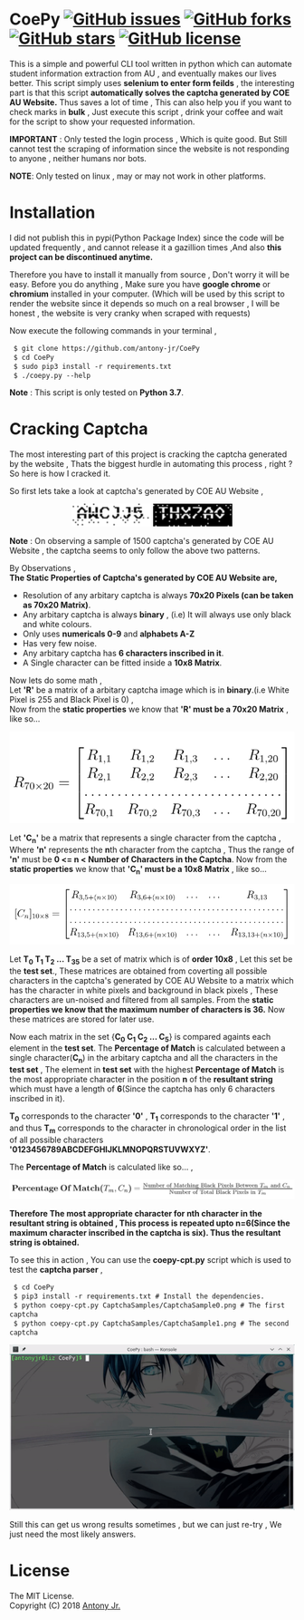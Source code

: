 # CoePy [![GitHub issues](https://img.shields.io/github/issues/antony-jr/CoePy.svg?style=flat-square)](https://github.com/antony-jr/CoePy/issues) [![GitHub forks](https://img.shields.io/github/forks/antony-jr/CoePy.svg?style=flat-square)](https://github.com/antony-jr/CoePy/network) [![GitHub stars](https://img.shields.io/github/stars/antony-jr/CoePy.svg?style=flat-square)](https://github.com/antony-jr/CoePy/stargazers) [![GitHub license](https://img.shields.io/github/license/antony-jr/CoePy.svg?style=flat-square)](https://github.com/antony-jr/CoePy/blob/master/LICENSE)

This is a simple and powerful CLI tool written in python which can automate student information extraction from AU , and
eventually makes our lives better.
This script simply uses **selenium to enter form feilds** , the interesting part is that this script **automatically solves the
captcha generated by COE AU Website.**
Thus saves a lot of time , This can also help you if you want to check marks in **bulk** , Just execute this script , drink
your coffee and wait for the script to show your requested information.

**IMPORTANT** : Only tested the login process , Which is quite good. But Still cannot test the scraping of information since
the website is not responding to anyone , neither humans nor bots.

**NOTE**: Only tested on linux , may or may not work in other platforms.

# Installation

I did not publish this in pypi(Python Package Index) since the code will be updated frequently , and cannot release it a gazillion times ,And also **this project can be discontinued anytime.** 

Therefore you have to install it manually from source , Don't worry it will be easy. Before you do anything , Make sure you have **google chrome** or **chromium** installed in your computer. (Which will be used by this script to render the website since it
depends so much on a real browser , I will be honest , the website is very cranky when scraped with requests)

Now execute the following commands in your terminal ,
```
 $ git clone https://github.com/antony-jr/CoePy
 $ cd CoePy
 $ sudo pip3 install -r requirements.txt
 $ ./coepy.py --help
```

**Note** : This script is only tested on **Python 3.7**.

# Cracking Captcha

The most interesting part of this project is cracking the captcha generated by the website , Thats the biggest hurdle
in automating this process , right ?
So here is how I cracked it.

So first lets take a look at captcha's generated by COE AU Website ,
<p align=center>
 <img src="CaptchaSamples/CaptchaSample0.png" height=40 width=140/>
 <img src="CaptchaSamples/CaptchaSample1.png" height=40 width=140/>
</p>

**Note** : On observing a sample of 1500 captcha's generated by COE AU Website , the captcha seems to only follow the above two patterns.

By Observations ,   
**The Static Properties of Captcha's generated by COE AU Website are,**   

* Resolution of any arbitary captcha is always **70x20 Pixels (can be taken as 70x20 Matrix)**.
* Any arbitary captcha is always **binary** , (i.e) It will always use only black and white colours.
* Only uses **numericals 0-9** and **alphabets A-Z**
* Has very few noise.
* Any arbitary captcha has **6 characters inscribed in it**.
* A Single character can be fitted inside a **10x8 Matrix**.

Now lets do some math ,   
Let **'R'** be a matrix of a arbitary captcha image which is in **binary**.(i.e White Pixel is 255 and Black Pixel is 0) ,   
Now from the **static properties** we know that **'R' must be a 70x20 Matrix** , like so...   
<p align=center>
 <img src="math/r.png" width=auto height=auto />
 </p>
 
Let **'C<sub>n</sub>'** be a matrix that represents a single character from the captcha , Where **'n'** represents the **n**th
character from the captcha , Thus the range of **'n'** must be **0 <= n < Number of Characters in the Captcha**.
Now from the **static properties** we know that **'C<sub>n</sub>' must be a 10x8 Matrix** , like so... 
<p align=center>
 <img src="math/cn.png" width=auto height=auto />
</p>

Let **T<sub>0</sub> T<sub>1</sub> T<sub>2</sub> ... T<sub>35</sub>** be a set of matrix which is of **order 10x8** , Let this set be the **test set**., These matrices are obtained from coverting all possible characters in the captcha's generated by COE AU Website to a matrix which
has the character in white pixels and background in black pixels , These characters are un-noised and filtered from all
samples. From the **static properties we know that the maximum number of characters is 36.**
Now these matrices are stored for later use.

Now each matrix in the set {**C<sub>0</sub> C<sub>1</sub> C<sub>2</sub> ... C<sub>5</sub>**} is compared againts each element in the **test set**. The **Percentage of Match** is calculated between a single character(**C<sub>n</sub>**) in the arbitary captcha and all the characters in the **test set** , The element in **test set** with the highest **Percentage of Match** is the most appropriate character in the position **n** of the **resultant string** which must have a length of **6**(Since the captcha has only 6 characters inscribed in it).

**T<sub>0</sub>** corresponds to the character **'0'** , **T<sub>1</sub>** corresponds to the character **'1'** , and 
thus **T<sub>m</sub>** corresponds to the character in chronological order in the list of all possible characters **'0123456789ABCDEFGHIJKLMNOPQRSTUVWXYZ'**.

The **Percentage of Match** is calculated like so... ,
<p align=center>
 <img src="math/pom.png" width=auto height=auto />
</p>

**Therefore The most appropriate character for nth character in the resultant string is obtained  , This process is repeated upto n=6(Since the maximum character inscribed in the captcha is six). Thus the resultant string is obtained.**


To see this in action , You can use the **coepy-cpt.py** script which is used to test the **captcha parser** ,
```
 $ cd CoePy
 $ pip3 install -r requirements.txt # Install the dependencies.
 $ python coepy-cpt.py CaptchaSamples/CaptchaSample0.png # The first captcha 
 $ python coepy-cpt.py CaptchaSamples/CaptchaSample1.png # The second captcha
```

<p align=center>
<img src="captcha_cracking_preview.gif" width=auto height=auto />
</p>



Still this can get us wrong results sometimes , but we can just re-try , We just need the most likely answers.

# License

The MIT License.   
Copyright (C) 2018 [Antony Jr.](https://github.com/antony-jr)
